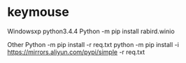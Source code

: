 # keymouse
Windowsxp python3.4.4
Python -m pip install rabird.winio


Other
Python -m pip install -r req.txt 
python -m pip install -i https://mirrors.aliyun.com/pypi/simple -r req.txt
